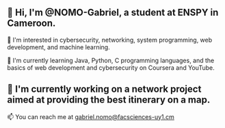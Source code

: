 

👋 Hi, I'm @NOMO-Gabriel, a student at ENSPY in Cameroon.
---
👀 I'm interested in cybersecurity, networking, system programming, web development, and machine learning.

🌱 I'm currently learning Java, Python, C programming languages, and the basics of web development and cybersecurity on Coursera and YouTube.

💞️ I'm currently working on a network project aimed at providing the best itinerary on a map.
---

📫 You can reach me at gabriel.nomo@facsciences-uy1.cm

<!---
NOMO-Gabriel/NOMO-Gabriel is a ✨ special ✨ repository because its `README.md` (this file) appears on your GitHub profile.
You can click the Preview link to take a look at your changes.
--->
